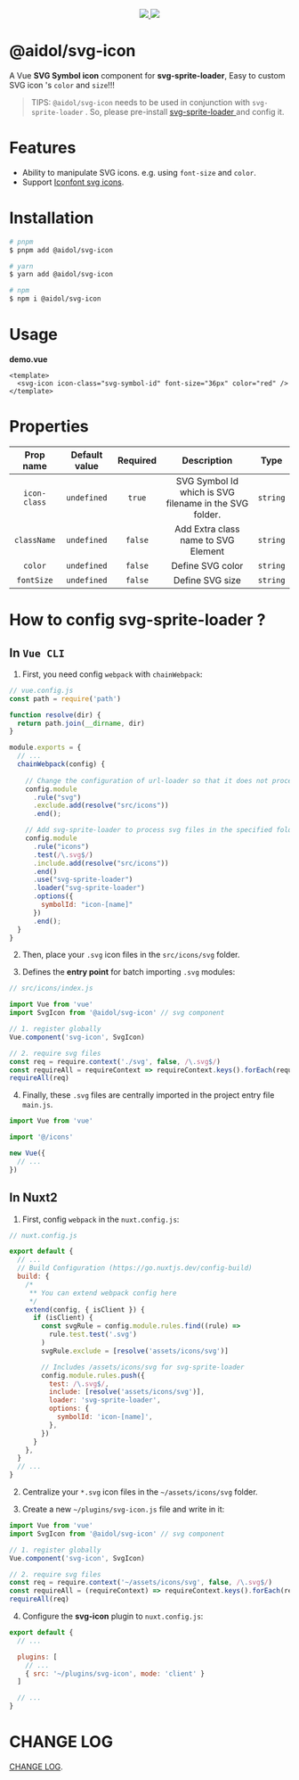 <p align="center">
  <a href="https://www.npmjs.org/package/@aidol/svg-icon">
    <img src="https://img.shields.io/npm/v/@aidol/svg-icon.svg">
  </a>
  <a href="https://npmcharts.com/compare/@aidol/svg-icon?minimal=true">
    <img src="https://img.shields.io/npm/dm/@aidol/svg-icon.svg">
  </a>
  <br>
</p>


# @aidol/svg-icon

A Vue **SVG Symbol icon** component for **svg-sprite-loader**, Easy to custom SVG icon 's `color` and `size`!!!

> TIPS:  `@aidol/svg-icon` needs to be used in conjunction with `svg-sprite-loader` . So, please pre-install <a href="https://github.com/JetBrains/svg-sprite-loader" target="_blank"> svg-sprite-loader </a> and config it.

# Features

- Ability to manipulate SVG icons. e.g. using `font-size` and `color`.
- Support <a href="https://www.iconfont.cn/" target="_blank">Iconfont svg icons</a>.

# Installation

``` bash
# pnpm
$ pnpm add @aidol/svg-icon

# yarn
$ yarn add @aidol/svg-icon

# npm
$ npm i @aidol/svg-icon
```

# Usage

**demo.vue**

``` vue
<template>
  <svg-icon icon-class="svg-symbol-id" font-size="36px" color="red" />
</template>
```

# Properties

| Prop name | Default value | Required  | Description | Type |
| :---: | :---: | :---:| :---: | :---: |
| `icon-class` | `undefined` | `true` |  SVG Symbol Id which is SVG filename in the SVG folder.  | `string` |
| `className` | `undefined` | `false` | Add Extra class name to SVG Element | `string` |
| `color` | `undefined` | `false` | Define SVG color | `string` |
| `fontSize` | `undefined` | `false` | Define SVG size  | `string` |

# How to config **svg-sprite-loader** ?

## In `Vue CLI`

1. First, you need config `webpack` with `chainWebpack`:

``` js
// vue.config.js
const path = require('path')

function resolve(dir) {
  return path.join(__dirname, dir)
}

module.exports = {
  // ...
  chainWebpack(config) {
    
    // Change the configuration of url-loader so that it does not process svg files used as icons in the specified folder
    config.module
      .rule("svg")
      .exclude.add(resolve("src/icons"))
      .end();

    // Add svg-sprite-loader to process svg files in the specified folder
    config.module
      .rule("icons")
      .test(/\.svg$/)
      .include.add(resolve("src/icons"))
      .end()
      .use("svg-sprite-loader")
      .loader("svg-sprite-loader")
      .options({
        symbolId: "icon-[name]"
      })
      .end();
  }
}
```

2. Then, place your `.svg` icon files in the `src/icons/svg` folder.

3. Defines the **entry point** for batch importing `.svg` modules:

``` js
// src/icons/index.js

import Vue from 'vue'
import SvgIcon from '@aidol/svg-icon' // svg component

// 1. register globally
Vue.component('svg-icon', SvgIcon) 

// 2. require svg files
const req = require.context('./svg', false, /\.svg$/)
const requireAll = requireContext => requireContext.keys().forEach(requireContext)
requireAll(req)
```

4. Finally, these `.svg` files are centrally imported in the project entry file `main.js`.

``` js
import Vue from 'vue'

import '@/icons'

new Vue({
  // ...
})
```

## In Nuxt2

1. First, config `webpack` in the `nuxt.config.js`:

``` js
// nuxt.config.js

export default {
  // ...
  // Build Configuration (https://go.nuxtjs.dev/config-build)
  build: {
    /*
     ** You can extend webpack config here
     */
    extend(config, { isClient }) {
      if (isClient) {
        const svgRule = config.module.rules.find((rule) =>
          rule.test.test('.svg')
        )
        svgRule.exclude = [resolve('assets/icons/svg')]

        // Includes /assets/icons/svg for svg-sprite-loader
        config.module.rules.push({
          test: /\.svg$/,
          include: [resolve('assets/icons/svg')],
          loader: 'svg-sprite-loader',
          options: {
            symbolId: 'icon-[name]',
          },
        })
      }
    },
  }
  // ...
}
```

2. Centralize your `*.svg` icon files in the `~/assets/icons/svg` folder.

3. Create a new `~/plugins/svg-icon.js` file and write in it:

``` js
import Vue from 'vue'
import SvgIcon from '@aidol/svg-icon' // svg component

// 1. register globally
Vue.component('svg-icon', SvgIcon) 

// 2. require svg files
const req = require.context('~/assets/icons/svg', false, /\.svg$/)
const requireAll = (requireContext) => requireContext.keys().forEach(requireContext)
requireAll(req)
```

4. Configure the **svg-icon** plugin to `nuxt.config.js`:

``` js
export default {
  // ...

  plugins: [
    // ...
    { src: '~/plugins/svg-icon', mode: 'client' }
  ]

  // ...
}
```

# CHANGE LOG

<a href="./CHANGELOG.md" target="_blank">CHANGE LOG</a>.
